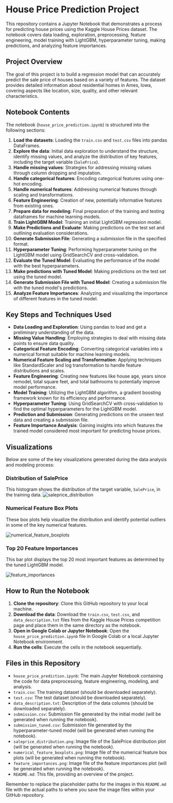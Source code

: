 # House Price Prediction Project

This repository contains a Jupyter Notebook that demonstrates a process for predicting house prices using the Kaggle House Prices dataset. The notebook covers data loading, exploration, preprocessing, feature engineering, model training with LightGBM, hyperparameter tuning, making predictions, and analyzing feature importances.

## Project Overview

The goal of this project is to build a regression model that can accurately predict the sale price of houses based on a variety of features. The dataset provides detailed information about residential homes in Ames, Iowa, covering aspects like location, size, quality, and other relevant characteristics.

## Notebook Contents

The notebook (`house_price_prediction.ipynb`) is structured into the following sections:

1.  **Load the datasets**: Loading the `train.csv` and `test.csv` files into pandas DataFrames.
2.  **Explore the data**: Initial data exploration to understand the structure, identify missing values, and analyze the distribution of key features, including the target variable (`SalePrice`).
3.  **Handle missing values**: Strategies for addressing missing values through column dropping and imputation.
4.  **Handle categorical features**: Encoding categorical features using one-hot encoding.
5.  **Handle numerical features**: Addressing numerical features through scaling and transformations.
6.  **Feature Engineering**: Creation of new, potentially informative features from existing ones.
7.  **Prepare data for modeling**: Final preparation of the training and testing dataframes for machine learning models.
8.  **Train LightGBM Model**: Training an initial LightGBM regression model.
9.  **Make Predictions and Evaluate**: Making predictions on the test set and outlining evaluation considerations.
10. **Generate Submission File**: Generating a submission file in the specified format.
11. **Hyperparameter Tuning**: Performing hyperparameter tuning on the LightGBM model using GridSearchCV and cross-validation.
12. **Evaluate the Tuned Model**: Evaluating the performance of the model with the best hyperparameters.
13. **Make predictions with Tuned Model**: Making predictions on the test set using the tuned model.
14. **Generate Submission File with Tuned Model**: Creating a submission file with the tuned model's predictions.
15. **Analyze Feature Importances**: Analyzing and visualizing the importance of different features in the tuned model.

## Key Steps and Techniques Used

*   **Data Loading and Exploration**: Using pandas to load and get a preliminary understanding of the data.
*   **Missing Value Handling**: Employing strategies to deal with missing data points to ensure data quality.
*   **Categorical Feature Encoding**: Converting categorical variables into a numerical format suitable for machine learning models.
*   **Numerical Feature Scaling and Transformation**: Applying techniques like StandardScaler and log transformation to handle feature distributions and scales.
*   **Feature Engineering**: Creating new features like house age, years since remodel, total square feet, and total bathrooms to potentially improve model performance.
*   **Model Training**: Utilizing the LightGBM algorithm, a gradient boosting framework known for its efficiency and performance.
*   **Hyperparameter Tuning**: Using GridSearchCV with cross-validation to find the optimal hyperparameters for the LightGBM model.
*   **Prediction and Submission**: Generating predictions on the unseen test data and creating a submission file.
*   **Feature Importance Analysis**: Gaining insights into which features the trained model considered most important for predicting house prices.

## Visualizations

Below are some of the key visualizations generated during the data analysis and modeling process:

### Distribution of SalePrice

This histogram shows the distribution of the target variable, `SalePrice`, in the training data.
![saleprice_distribution](https://github.com/user-attachments/assets/e6e635d4-e4fe-42b7-98f8-89c54d239ce9)


### Numerical Feature Box Plots

These box plots help visualize the distribution and identify potential outliers in some of the key numerical features.

![numerical_feature_boxplots](https://github.com/user-attachments/assets/91e7e564-dab0-4ac7-8586-7602866c8f19)


### Top 20 Feature Importances

This bar plot displays the top 20 most important features as determined by the tuned LightGBM model.

![feature_importances](https://github.com/user-attachments/assets/b6da237b-d2c5-4164-9a76-d84c3630fdab)


## How to Run the Notebook

1.  **Clone the repository**: Clone this GitHub repository to your local machine.
2.  **Download the data**: Download the `train.csv`, `test.csv`, and `data_description.txt` files from the Kaggle House Prices competition page and place them in the same directory as the notebook.
3.  **Open in Google Colab or Jupyter Notebook**: Open the `house_price_prediction.ipynb` file in Google Colab or a local Jupyter Notebook environment.
4.  **Run the cells**: Execute the cells in the notebook sequentially.

## Files in this Repository

*   `house_price_prediction.ipynb`: The main Jupyter Notebook containing the code for data preprocessing, feature engineering, modeling, and analysis.
*   `train.csv`: The training dataset (should be downloaded separately).
*   `test.csv`: The test dataset (should be downloaded separately).
*   `data_description.txt`: Description of the data columns (should be downloaded separately).
*   `submission.csv`: Submission file generated by the initial model (will be generated when running the notebook).
*   `submission_tuned.csv`: Submission file generated by the hyperparameter-tuned model (will be generated when running the notebook).
*   `saleprice_distribution.png`: Image file of the SalePrice distribution plot (will be generated when running the notebook).
*   `numerical_feature_boxplots.png`: Image file of the numerical feature box plots (will be generated when running the notebook).
*   `feature_importances.png`: Image file of the feature importances plot (will be generated when running the notebook).
*   `README.md`: This file, providing an overview of the project.

Remember to replace the placeholder paths for the images in this `README.md` file with the actual paths to where you save the image files within your GitHub repository.
